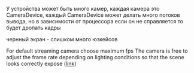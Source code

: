 У устройства может быть много камер, каждая камера это CameraDevice, каждый CameraDevice может делать много потоков вывода, но в зависимости от процессора если он не справляется то будет дропать кадры

чернный экран - слишком много юзкейсов


For default streaming camera choose maximum fps
The camera is free to adjust the frame rate depending on lighting conditions so that the scene looks correctly expose ([link](https://groups.google.com/a/android.com/g/camerax-developers/c/n_6b8pDBgHA))